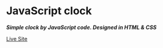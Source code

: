 # JavaScript clock

***Simple clock by JavaScript code. Designed in HTML & CSS***

[Live Site](https://jihan212.github.io/JS-clock/index.html)

